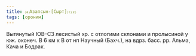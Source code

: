 ```yaml
---
title: ⒜Азапсын-[Сырт]⒯⒵
tags: [ороним]
---
```


Вытянутый ЮВ–СЗ лесистый хр. с отлогими склонами и пролысиной у юж. оконеч. В 6
км к В от нп Научный (Бахч.), на вдрз. басс. рр. Альма, Кача и Бодрак.
